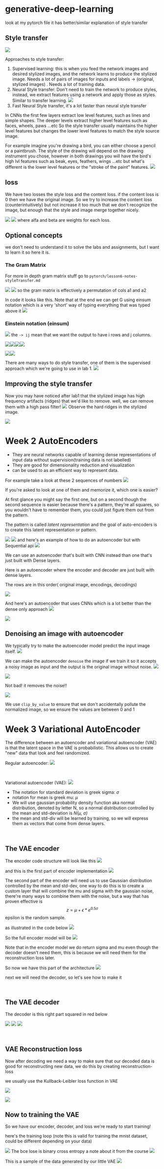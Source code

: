 # generative-deep-learning
look at my pytorch file it has better/similar explanation of style transfer

## Style transfer
![](screenshots/2022-02-27-09-54-55.png)


Approaches to style transfer:
1. Supervised learning: this is when you feed the network images and desired stylized images, and the network learns to produce the stylized image. Needs a lot of pairs of images for inputs and labels -> (original, stylized images) . Needs a lot of training data.
2. Neural Style transfer: Don't need to train the network to produce styles, instead, we extract features using a network and apply those as styles. Similar to transfer learning. ![](screenshots/2022-02-27-09-59-40.png)
3. Fast Neural Style transfer, it's a lot faster than neural style transfer


In CNNs the first few layers extract low level features, such as lines and simple shapes. 
The deeper levels extract higher level features such as faces, wheels, paws ...etc
So the style transfer usually maintains the higher level features but changes the lower level features to match the style source image. 

For example imagine you're drawing a bird, you can either choose a pencil or a paintbrush. The style of the drawing will depend on the drawing instrument you chose, however in both drawings you will have the bird's high lvl features such as beak, eyes, feathers, wings ...etc but what's different is the lower level features or the "stroke of the paint" features. ![](screenshots/2022-02-27-16-41-06.png)


## loss
We have two losses the style loss and the content loss. if the content loss is 0 then we have the original image. So we try to increase the content loss (counterintuitively) but not increase it too much that we don't recognize the image, but enough that the style and image merge together nicely.

![](screenshots/2022-03-02-07-35-11.png)
![](screenshots/2022-03-02-07-41-05.png) where alfa and beta are weights for each loss.


## Optional concepts
we don't need to understand it to solve the labs and assignments, but I want to learn it so here it is.
### The Gram Matrix

For more in depth gram matrix stuff go to `pytorch/lesson6-notes-styleTransfer.md`

![](screenshots/2022-03-02-07-54-01.png)
![](screenshots/2022-03-02-08-00-34.png) so the gram matrix is effectively a permutation of cols a1 and a2

In code it looks like this. Note that at the end we can get G using einsum notation which is a very 'short' way of typing everything that was typed above it ![](screenshots/2022-03-02-08-03-45.png)

### Einstein notation (einsum)
![](screenshots/2022-03-02-08-06-05.png) the `-> ij` mean that we want the output to have i rows and j columns.

![](screenshots/2022-03-02-08-10-24.png)![](screenshots/2022-03-02-08-11-30.png)![](screenshots/2022-03-02-08-11-45.png)![](screenshots/2022-03-02-08-12-27.png)

![](screenshots/2022-03-02-08-15-16.png)![](screenshots/2022-03-02-08-16-10.png)

There are many ways to do style transfer, one of them is the supervised approach which we're going to use in lab 1. ![](screenshots/2022-03-07-06-38-40.png)


## Improving the style transfer

Now you may have noticed after lab1 that the stylized image has high frequency artifacts (ridges) that we'd like to remove. well, we can remove them with a high pass filter!
![](screenshots/2022-03-08-18-53-03.png) Observe the hard ridges in the stylized image.

![](screenshots/2022-03-08-18-56-43.png)



# Week 2 AutoEncoders
- They are neural networks capable of learning dense representations of input data  without supervision(training data is not labelled)
- They are good for dimensionality reduction and visualization
- can be used to as an efficient way to represent data.

For example take a look at these 2 sequences of numbers ![](screenshots/2022-03-24-18-27-21.png)

If you're asked to look at one of them and memorize it, which one is easier?

At first glance you might say the first one, but on a second though the second sequence is easier because there's a pattern, they're all squares, so you wouldn't have to remember them, you could just figure them out from the pattern.

The pattern is called _latent representation_ and the goal of auto-encoders is to create this latent representation or pattern.


 ![](screenshots/2022-03-26-08-18-54.png)
 ![](screenshots/2022-03-26-08-20-03.png)
and here's an example of how to do an autoencoder but with Sequential api
 ![](screenshots/2022-03-27-14-56-50.png)

 We can use an autoencoder that's built with CNN instead than one that's just built with Dense layers.

 Here is an autoencoder where the encoder and decoder are just built with dense layers. 
 
 The rows are in this order( original image, encodings, decodings)

 ![](screenshots/2022-03-27-14-53-14.png)


 And here's an autoencoder that uses CNNs which is a lot better than the dense only approach
 ![](screenshots/2022-03-27-14-53-41.png)

 ![](screenshots/2022-03-27-14-55-34.png)


## Denoising an image with autoencoder

We typically try to make the autoencoder model predict the input image itself.
![](screenshots/2022-03-27-16-07-05.png)

We can make the autoencoder `denoise` the image if we train it so it accepts a noisy image as input and the output is the original image without noise.
![](screenshots/2022-03-27-16-08-16.png)

![](screenshots/2022-03-27-16-08-39.png)

Not bad! it removes the noise!!

![](screenshots/2022-03-27-16-08-54.png)

We use `clip_by_value` to ensure that we don't accidentally pollute the normalized image, so we ensure the values are between 0 and 1

# Week 3 Variational AutoEncoder

The difference between an autoencoder and variational autoencoder (VAE) is that the latent space in the VAE is probabilistic. This allows us to create "new" data that look and feel randomized.


Regular autoencoder:
 ![](screenshots/2022-04-10-10-05-22.png)


 <br>

 Variational autoencoder (VAE):
 ![](screenshots/2022-04-10-10-06-52.png)


 * The notation for standard deviation is greek sigma: $\sigma$
* notation for mean is greek mu: $\mu$
* We will use gaussian probability density function aka normal distribution, denoted by letter N, so a normal distribution controlled by the mean and std-deviation is _N($\mu$, $\sigma$)_
* the mean and std-div will be learned by training, so we will express them as vectors that come from dense layers.

<br>

## The VAE encoder 
The encoder code structure will look like this ![](screenshots/2022-04-10-10-14-44.png)

and this is the first part of encoder implementation 
![](screenshots/2022-04-10-10-15-03.png)


The second part of the encoder will need us to use Gaussian distribution controlled by the mean and std-dev, one way to do this is to create a custom layer that will combine the mu and sigma with the gaussian noise, there're many ways to combine them with the noise, but a way that has proven effective is 
$$
   z = \mu + \epsilon * e^{0.5  \sigma}
$$
epsilon is the random sample.

as illustrated in the code below
![](screenshots/2022-04-10-10-25-43.png)

So the full encoder model will be 
![](screenshots/2022-04-10-10-26-44.png)

Note that in the encoder model we do return sigma and mu even though the decoder doesn't need them, this is because we will need them for the reconstruction loss later.

So now we have this part of the architecture
![](screenshots/2022-04-10-10-30-35.png)


next we will need the decoder, so let's see how to make it

<br>


## The VAE decoder

The decoder is this right part squared in red below

![](screenshots/2022-04-10-10-32-13.png)
![](screenshots/2022-04-10-10-32-42.png)
![](screenshots/2022-04-10-10-34-02.png)


<br>

## VAE Reconstruction loss

Now after decoding we need a way to make sure that our decoded data is good for reconstructing new data, we do this by creating reconstruction-loss

we usually use the Kullback-Leibler loss function in VAE

![](screenshots/2022-04-10-10-39-06.png)

![](screenshots/2022-04-10-10-39-40.png)


## Now to training the VAE
So we have our encoder, decoder, and loss
we're ready to start training!

here's the training loop (note this is valid for training the mnist dataset, could be different depending on your data)

![](screenshots/2022-04-10-10-44-26.png)
The bce lose is binary cross entropy 
a note about it from the course ![](screenshots/2022-04-10-10-48-42.png)


This is a sample of the data generated by our little VAE ![](screenshots/2022-04-10-10-50-31.png)